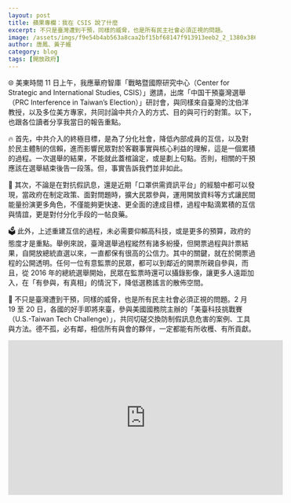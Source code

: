 ```yaml
---
layout: post
title: 蘋果專欄：我在 CSIS 說了什麼
excerpt: 不只是臺灣遭到干預，同樣的威脅，也是所有民主社會必須正視的問題。
image: /assets/imgs/f9e54b4ab563a8caa2bf15bf68147f913913eeb2_2_1380x386.jpeg
author: 唐鳳、黃子維
category: blog
tags: [開放政府]
---
```


🌐 美東時間 11 日上午，我應華府智庫「戰略暨國際研究中心（Center for Strategic and International Studies, CSIS）」邀請，出席「中国干預臺灣選舉（PRC Interference in Taiwan’s Election）」研討會，與同樣來自臺灣的沈伯洋教授，以及多位美方專家，共同討論中共介入的方式、目的與可行的對策。以下，也跟各位讀者分享我當日的報告重點。

🔥 首先，中共介入的終極目標，是為了分化社會，降低內部成員的互信，以及對於民主體制的信賴，進而影響民眾對於客觀事實與核心利益的理解，這是一個累積的過程。一次選舉的結果，不能就此蓋棺論定，或是劃上句點。否則，相關的干預應該在選舉結束後告一段落。但，事實告訴我們並非如此。

🚸 其次，不論是在對抗假訊息，還是近期「口罩供需資訊平台」的經驗中都可以發現，當政府在制定政策、面對問題時，擴大民眾參與，運用開放資料等方式讓民間能量扮演更多角色，不僅能夠更快速、更全面的達成目標，過程中點滴累積的互信與情誼，更是對付分化手段的一帖良藥。

🗳️ 此外，上述重建互信的過程，未必需要仰賴高科技，或是更多的預算，政府的態度才是重點。舉例來說，臺灣選舉過程縱然有諸多紛擾，但開票過程與計票結果，自開放總統直選以來，一直都保有很高的公信力。其中的關鍵，就在於開票過程的公開透明。任何一位有意監票的民眾，都可以到鄰近的開票所親自參與，而且，從 2016 年的總統選舉開始，民眾在監票時還可以攝錄影像，讓更多人遠距加入，在「有參與，有真相」的情況下，降低選務謠言的散佈空間。

🗽 不只是臺灣遭到干預，同樣的威脅，也是所有民主社會必須正視的問題。2 月 19 至 20 日，各國的好手即將來臺，參與美國國務院主辦的「美臺科技挑戰賽（U.S.-Taiwan Tech Challenge）」，共同切磋交換防制假訊息危害的案例、工具與方法。德不孤，必有鄰，相信所有與會的夥伴，一定都能有所收穫、有所貢獻。

<iframe width="560" height="315" src="https://www.youtube.com/embed/01Ks2xiHxnI" frameborder="0" allowfullscreen></iframe>
